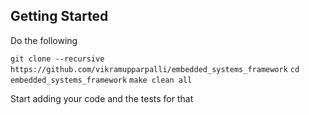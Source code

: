 ## Getting Started
 Do the following

 `git clone --recursive https://github.com/vikramupparpalli/embedded_systems_framework`
 `cd embedded_systems_framework`
 `make clean all`

Start adding your code and the tests for that
